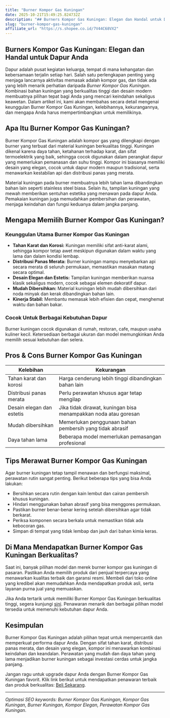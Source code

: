 ```yaml
---
title: "Burner Kompor Gas Kuningan"
date: 2025-10-21T15:49:25.824732Z
description: "## Burners Kompor Gas Kuningan: Elegan dan Handal untuk Dapur Anda..."
slug: "burner-kompor-gas-kuningan"
affiliate_url: "https://s.shopee.co.id/7V44C68VX2"
---
```

## Burners Kompor Gas Kuningan: Elegan dan Handal untuk Dapur Anda

Dapur adalah pusat kegiatan keluarga, tempat di mana kehangatan dan kebersamaan terjalin setiap hari. Salah satu perlengkapan penting yang menjaga lancarnya aktivitas memasak adalah kompor gas, dan tidak ada yang lebih menarik perhatian daripada *Burner Kompor Gas Kuningan*. Kombinasi bahan kuningan yang berkualitas tinggi dan desain modern membuatnya pilihan tepat bagi Anda yang mencari keindahan sekaligus keawetan. Dalam artikel ini, kami akan membahas secara detail mengenai keunggulan Burner Kompor Gas Kuningan, kelebihannya, kekurangannya, dan mengapa Anda harus mempertimbangkan untuk memilikinya.

## Apa Itu Burner Kompor Gas Kuningan?

Burner Kompor Gas Kuningan adalah kompor gas yang dilengkapi dengan burner yang terbuat dari material kuningan berkualitas tinggi. Kuningan dikenal karena daya tahan, ketahanan terhadap karat, dan sifat termoelektrik yang baik, sehingga cocok digunakan dalam perangkat dapur yang memerlukan pemanasan dan suhu tinggi. Kompor ini biasanya memiliki desain yang elegan, cocok untuk dapur modern maupun tradisional, serta menawarkan kestabilan api dan distribusi panas yang merata.

Material kuningan pada burner membuatnya lebih tahan lama dibandingkan bahan lain seperti stainless steel biasa. Selain itu, tampilan kuningan yang mewah memberikan sentuhan estetika yang menawan pada dapur Anda. Pemakaian kuningan juga memudahkan pembersihan dan perawatan, menjaga keindahan dan fungsi keduanya dalam jangka panjang.

## Mengapa Memilih Burner Kompor Gas Kuningan?

### Keunggulan Utama Burner Kompor Gas Kuningan
- **Tahan Karat dan Korosi:** Kuningan memiliki sifat anti-karat alami, sehingga kompor tetap awet meskipun digunakan dalam waktu yang lama dan dalam kondisi lembap.
- **Distribusi Panas Merata:** Burner kuningan mampu menyebarkan api secara merata di seluruh permukaan, memastikan masakan matang secara optimal.
- **Desain Elegan dan Estetis:** Tampilan kuningan memberikan nuansa klasik sekaligus modern, cocok sebagai elemen dekoratif dapur.
- **Mudah Dibersihkan:** Material kuningan lebih mudah dibersihkan dari noda minyak dan kerak dibandingkan bahan lain.
- **Kinerja Stabil:** Membantu memasak lebih efisien dan cepat, menghemat waktu dan bahan bakar.

### Cocok Untuk Berbagai Kebutuhan Dapur
Burner kuningan cocok digunakan di rumah, restoran, cafe, maupun usaha kuliner kecil. Ketersediaan berbagai ukuran dan model memungkinkan Anda memilih sesuai kebutuhan dan selera.

## Pros & Cons Burner Kompor Gas Kuningan

| Kelebihan | Kekurangan |
| --- | --- |
| Tahan karat dan korosi | Harga cenderung lebih tinggi dibandingkan bahan lain |
| Distribusi panas merata | Perlu perawatan khusus agar tetap mengilap |
| Desain elegan dan estetis | Jika tidak dirawat, kuningan bisa menampakkan noda atau goresan |
| Mudah dibersihkan | Memerlukan penggunaan bahan pembersih yang tidak abrasif |
| Daya tahan lama | Beberapa model memerlukan pemasangan profesional |

## Tips Merawat Burner Kompor Gas Kuningan

Agar burner kuningan tetap tampil menawan dan berfungsi maksimal, perawatan rutin sangat penting. Berikut beberapa tips yang bisa Anda lakukan:

- Bersihkan secara rutin dengan kain lembut dan cairan pembersih khusus kuningan.
- Hindari menggunakan bahan abrasif yang bisa menggores permukaan.
- Pastikan burner benar-benar kering setelah dibersihkan agar tidak berkarat.
- Periksa komponen secara berkala untuk memastikan tidak ada kebocoran gas.
- Simpan di tempat yang tidak lembap dan jauh dari bahan kimia keras.

## Di Mana Mendapatkan Burner Kompor Gas Kuningan Berkualitas?

Saat ini, banyak pilihan model dan merek burner kompor gas kuningan di pasaran. Pastikan Anda memilih produk dari penjual terpercaya yang menawarkan kualitas terbaik dan garansi resmi. Membeli dari toko online yang kredibel akan memudahkan Anda mendapatkan produk asli, serta layanan purna jual yang memuaskan.

Jika Anda tertarik untuk memiliki Burner Kompor Gas Kuningan berkualitas tinggi, segera kunjungi [sini](https://s.shopee.co.id/7V44C68VX2). Penawaran menarik dan berbagai pilihan model tersedia untuk memenuhi kebutuhan dapur Anda.

## Kesimpulan

Burner Kompor Gas Kuningan adalah pilihan tepat untuk mempercantik dan memperkuat performa dapur Anda. Dengan sifat tahan karat, distribusi panas merata, dan desain yang elegan, kompor ini menawarkan kombinasi keindahan dan keandalan. Perawatan yang mudah dan daya tahan yang lama menjadikan burner kuningan sebagai investasi cerdas untuk jangka panjang.

Jangan ragu untuk upgrade dapur Anda dengan Burner Kompor Gas Kuningan favorit. Klik link berikut untuk mendapatkan penawaran terbaik dan produk berkualitas: [Beli Sekarang](https://s.shopee.co.id/7V44C68VX2).

---

*Optimasi SEO keywords: Burner Kompor Gas Kuningan, Kompor Gas Kuningan, Burner Kuningan, Kompor Elegan, Perawatan Kompor Gas Kuningan.*